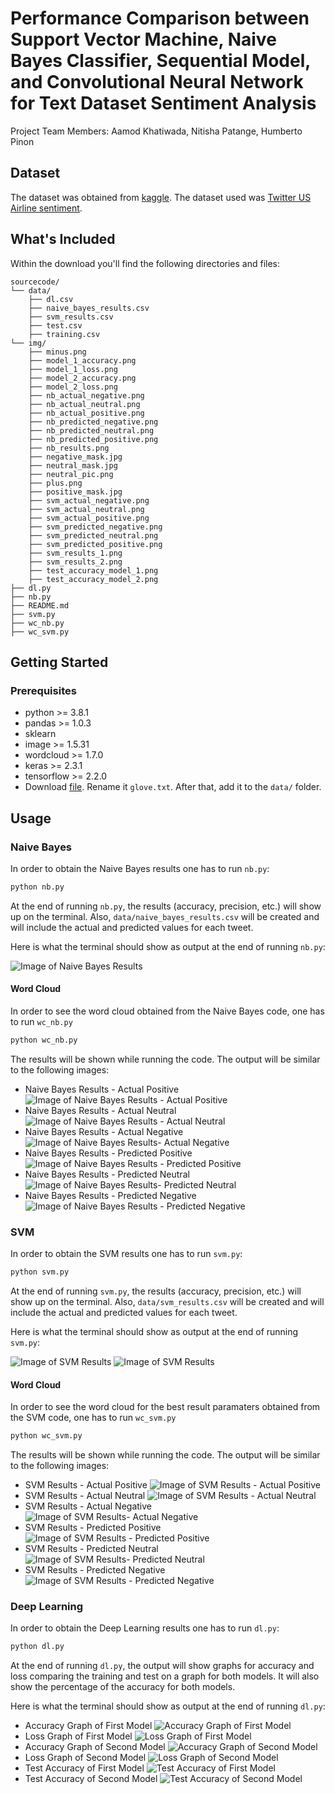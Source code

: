 # Performance Comparison between Support Vector Machine, Naive Bayes Classifier, Sequential Model, and Convolutional Neural Network for Text Dataset Sentiment Analysis
Project Team Members: Aamod Khatiwada, Nitisha Patange, Humberto Pinon

## Dataset

The dataset was obtained from [kaggle](https://www.kaggle.com/). The dataset used was [Twitter US Airline sentiment](https://www.kaggle.com/crowdflower/twitter-airline-sentiment).

## What's Included

Within the download you'll find the following directories and files:

```text
sourcecode/
└── data/
    ├── dl.csv
    ├── naive_bayes_results.csv
    ├── svm_results.csv
    ├── test.csv
    ├── training.csv
└── img/
    ├── minus.png
    ├── model_1_accuracy.png
    ├── model_1_loss.png
    ├── model_2_accuracy.png
    ├── model_2_loss.png
    ├── nb_actual_negative.png
    ├── nb_actual_neutral.png
    ├── nb_actual_positive.png
    ├── nb_predicted_negative.png
    ├── nb_predicted_neutral.png
    ├── nb_predicted_positive.png
    ├── nb_results.png
    ├── negative_mask.jpg
    ├── neutral_mask.jpg
    ├── neutral_pic.png
    ├── plus.png
    ├── positive_mask.jpg
    ├── svm_actual_negative.png
    ├── svm_actual_neutral.png
    ├── svm_actual_positive.png
    ├── svm_predicted_negative.png
    ├── svm_predicted_neutral.png
    ├── svm_predicted_positive.png
    ├── svm_results_1.png
    ├── svm_results_2.png
    ├── test_accuracy_model_1.png
    ├── test_accuracy_model_2.png
├── dl.py
├── nb.py
├── README.md
├── svm.py
├── wc_nb.py
├── wc_svm.py
```

## Getting Started

### Prerequisites

* python >= 3.8.1
* pandas >= 1.0.3
* sklearn
* image >= 1.5.31
* wordcloud >= 1.7.0
* keras >= 2.3.1
* tensorflow >= 2.2.0
* Download [file](https://www.kaggle.com/terenceliu4444/glove6b100dtxt). Rename it ```glove.txt```. After that, add it to the ```data/``` folder.

## Usage

### Naive Bayes

In order to obtain the Naive Bayes results one has to run ```nb.py```:

```bash
python nb.py
```

At the end of running ```nb.py```, the results (accuracy, precision, etc.) will show up on the terminal. Also, ```data/naive_bayes_results.csv``` will be created and will include the actual and predicted values for each tweet.

Here is what the terminal should show as output at the end of running ```nb.py```:

![Image of Naive Bayes Results](img/nb_results.png)

#### Word Cloud

In order to see the word cloud obtained from the Naive Bayes code, one has to run ```wc_nb.py```

```bash
python wc_nb.py
```

The results will be shown while running the code. The output will be similar to the following images:

* Naive Bayes Results - Actual Positive
![Image of Naive Bayes Results - Actual Positive](img/nb_actual_positive.png)
* Naive Bayes Results - Actual Neutral
![Image of Naive Bayes Results - Actual Neutral](img/nb_actual_neutral.png)
* Naive Bayes Results - Actual Negative
![Image of Naive Bayes Results- Actual Negative](img/nb_actual_negative.png)
* Naive Bayes Results - Predicted Positive
![Image of Naive Bayes Results - Predicted Positive](img/nb_predicted_positive.png)
* Naive Bayes Results - Predicted Neutral
![Image of Naive Bayes Results- Predicted Neutral](img/nb_predicted_neutral.png)
* Naive Bayes Results - Predicted Negative
![Image of Naive Bayes Results - Predicted Negative](img/nb_predicted_negative.png)

### SVM

In order to obtain the SVM results one has to run ```svm.py```:

```bash
python svm.py
```

At the end of running ```svm.py```, the results (accuracy, precision, etc.) will show up on the terminal. Also, ```data/svm_results.csv``` will be created and will include the actual and predicted values for each tweet.

Here is what the terminal should show as output at the end of running ```svm.py```:

![Image of SVM Results](img/svm_results_1.png)
![Image of SVM Results](img/svm_results_2.png)

#### Word Cloud

In order to see the word cloud for the best result paramaters obtained from the SVM code, one has to run ```wc_svm.py```

```bash
python wc_svm.py
```

The results will be shown while running the code. The output will be similar to the following images:

* SVM Results - Actual Positive
![Image of SVM Results - Actual Positive](img/svm_actual_positive.png)
* SVM Results - Actual Neutral
![Image of SVM Results - Actual Neutral](img/svm_actual_neutral.png)
* SVM Results - Actual Negative
![Image of SVM Results- Actual Negative](img/svm_actual_negative.png)
* SVM Results - Predicted Positive
![Image of SVM Results - Predicted Positive](img/svm_predicted_positive.png)
* SVM Results - Predicted Neutral
![Image of SVM Results- Predicted Neutral](img/svm_predicted_neutral.png)
* SVM Results - Predicted Negative
![Image of SVM Results - Predicted Negative](img/svm_predicted_negative.png)

### Deep Learning

In order to obtain the Deep Learning results one has to run ```dl.py```:

```bash
python dl.py
```

At the end of running ```dl.py```, the output will show graphs for accuracy and loss comparing the training and test on a graph for both models. It will also show the percentage of the accuracy for both models.

Here is what the terminal should show as output at the end of running ```dl.py```:

* Accuracy Graph of First Model
![Accuracy Graph of First Model](img/model_1_accuracy.png)
* Loss Graph of First Model
![Loss Graph of First Model](img/model_1_loss.png)
* Accuracy Graph of Second Model
![Accuracy Graph of Second Model](img/model_2_accuracy.png)
* Loss Graph of Second Model
![Loss Graph of Second Model](img/model_2_loss.png)
* Test Accuracy of First Model
![Test Accuracy of First Model](img/test_accuracy_model_1.png)
* Test Accuracy of Second Model
![Test Accuracy of Second Model](img/test_accuracy_model_2.png)